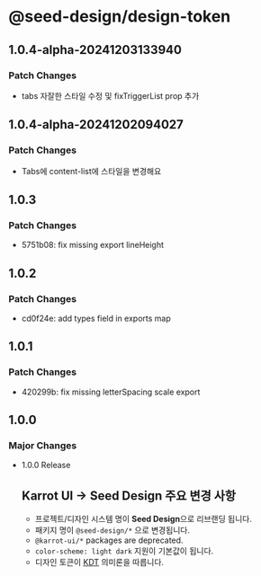 # @seed-design/design-token

## 1.0.4-alpha-20241203133940

### Patch Changes

- tabs 자잘한 스타일 수정 및 fixTriggerList prop 추가

## 1.0.4-alpha-20241202094027

### Patch Changes

- Tabs에 content-list에 스타일을 변경해요

## 1.0.3

### Patch Changes

- 5751b08: fix missing export lineHeight

## 1.0.2

### Patch Changes

- cd0f24e: add types field in exports map

## 1.0.1

### Patch Changes

- 420299b: fix missing letterSpacing scale export

## 1.0.0

### Major Changes

- 1.0.0 Release

  ## Karrot UI → Seed Design 주요 변경 사항

  - 프로젝트/디자인 시스템 명이 **Seed Design**으로 리브랜딩 됩니다.
  - 패키지 명이 `@seed-design/*` 으로 변경됩니다.
  - `@karrot-ui/*` packages are deprecated.
  - `color-scheme: light dark` 지원이 기본값이 됩니다.
  - 디자인 토큰이 [KDT](https://github.com/daangn/kdt/tree/main/language) 의미론을 따릅니다.
